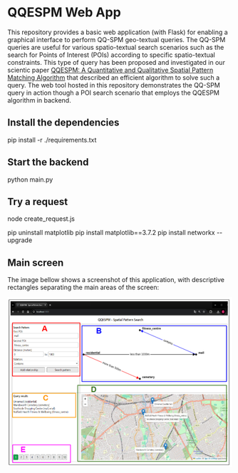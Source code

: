 
# QQESPM Web App
This repository provides a basic web application (with Flask) for enabling a graphical interface to perform QQ-SPM geo-textual queries. The QQ-SPM queries are useful for various spatio-textual search scenarios such as the search for Points of Interest (POIs) according to specific spatio-textual constraints. This type of query has been proposed and investigated in our scientic paper [QQESPM: A Quantitative and Qualitative Spatial Pattern Matching Algorithm](https://arxiv.org/abs/2312.08992) that described an efficient algorithm to solve such a query. The web tool hosted in this repository demonstrates the QQ-SPM query in action though a POI search scenario that employs the QQESPM algorithm in backend.


## Install the dependencies
pip install -r ./requirements.txt

## Start the backend 
python main.py

## Try a request
node create_request.js


pip uninstall matplotlib
pip install matplotlib==3.7.2
pip install networkx --upgrade

## Main screen
The image bellow shows a screenshot of this application, with descriptive rectangles separating the main areas of the screen:

![qqespm_app_screenshot.png](qqespm_app_screenshot.png)
